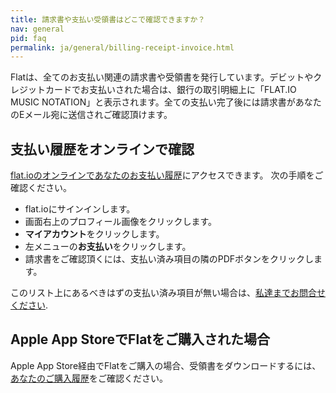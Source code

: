 ```yaml
---
title: 請求書や支払い受領書はどこで確認できますか？
nav: general
pid: faq
permalink: ja/general/billing-receipt-invoice.html
---
```


Flatは、全てのお支払い関連の請求書や受領書を発行しています。デビットやクレジットカードでお支払いされた場合は、銀行の取引明細上に「FLAT.IO MUSIC NOTATION」と表示されます。全ての支払い完了後には請求書があなたのEメール宛に送信されご確認頂けます。

## 支払い履歴をオンラインで確認

[flat.ioのオンラインであなたのお支払い履歴](https://flat.io/settings/account/billing)にアクセスできます。 次の手順をご確認ください。

* flat.ioにサインインします。
* 画面右上のプロフィール画像をクリックします。
* **マイアカウント**をクリックします。
* 左メニューの**お支払い**をクリックします。
* 請求書をご確認頂くには、支払い済み項目の隣のPDFボタンをクリックします。

このリスト上にあるべきはずの支払い済み項目が無い場合は、[私達までお問合せください](https://flat.io/help/support).

## Apple App StoreでFlatをご購入された場合

Apple App Store経由でFlatをご購入の場合、受領書をダウンロードするには、[あなたのご購入履歴](https://support.apple.com/en-us/HT204088)をご確認ください。
